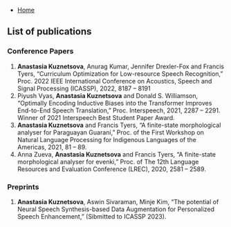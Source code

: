 - [Home](https://ana-kuznetsova.github.io/)

## List of publications

### Conference Papers
1. **Anastasia Kuznetsova**, Anurag Kumar, Jennifer Drexler-Fox and Francis Tyers, “Curriculum Optimization for Low-resource Speech Recognition,” Proc. 2022 IEEE International Conference on Acoustics, Speech and Signal Processing (ICASSP), 2022, 8187 – 8191
2. Piyush Vyas, **Anastasia Kuznetsova** and Donald S. Williamson, “Optimally Encoding Inductive Biases into the Transformer Improves End-to-End Speech Translation,” Proc. Interspeech, 2021, 2287 – 2291. Winner of 2021 Interspeech Best Student Paper Award.
3. **Anastasia Kuznetsova** and Francis Tyers, “A finite-state morphological analyser for Paraguayan Guaraní,” Proc. of the First Workshop on Natural Language Processing for Indigenous Languages of the Americas, 2021, 81 – 89.
4. Anna Zueva, **Anastasia Kuznetsova** and Francis Tyers, “A finite-state morphological analyser for evenki,” Proc. of The 12th Language Resources and Evaluation Conference (LREC), 2020, 2581 – 2589.

### Preprints

1. **Anastasia Kuznetsova**, Aswin Sivaraman, Minje Kim, “The potential of Neural Speech Synthesis-based Data Augmentation for Personalized Speech Enhancement,” (Sibmitted to ICASSP 2023).
